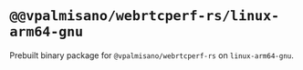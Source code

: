 # `@@vpalmisano/webrtcperf-rs/linux-arm64-gnu`

Prebuilt binary package for `@vpalmisano/webrtcperf-rs` on `linux-arm64-gnu`.

